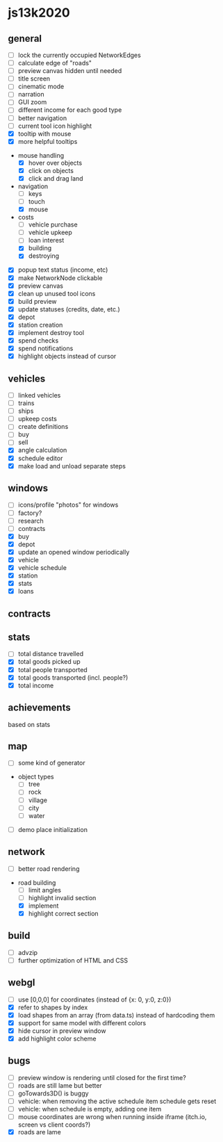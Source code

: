 # js13k2020

## general
- [ ] lock the currently occupied NetworkEdges
- [ ] calculate edge of "roads"
- [ ] preview canvas hidden until needed
- [ ] title screen
- [ ] cinematic mode
- [ ] narration
- [ ] GUI zoom
- [ ] different income for each good type
- [ ] better navigation
- [ ] current tool icon highlight
- [x] tooltip with mouse
- [x] more helpful tooltips
- mouse handling
  - [x] hover over objects
  - [x] click on objects
  - [x] click and drag land
- navigation
  - [ ] keys
  - [ ] touch
  - [x] mouse
- costs
  - [ ] vehicle purchase
  - [ ] vehicle upkeep
  - [ ] loan interest
  - [x] building
  - [x] destroying
- [x] popup text status (income, etc)
- [x] make NetworkNode clickable
- [x] preview canvas
- [x] clean up unused tool icons
- [x] build preview
- [x] update statuses (credits, date, etc.)
- [x] depot
- [x] station creation
- [x] implement destroy tool
- [x] spend checks
- [x] spend notifications
- [x] highlight objects instead of cursor

## vehicles
- [ ] linked vehicles
- [ ] trains
- [ ] ships
- [ ] upkeep costs
- [ ] create definitions
- [ ] buy
- [ ] sell
- [x] angle calculation
- [x] schedule editor
- [x] make load and unload separate steps

## windows
- [ ] icons/profile "photos" for windows
- [ ] factory?
- [ ] research
- [ ] contracts
- [x] buy
- [x] depot
- [x] update an opened window periodically
- [x] vehicle
- [x] vehicle schedule
- [x] station
- [x] stats
- [x] loans

## contracts

## stats
- [ ] total distance travelled
- [x] total goods picked up
- [x] total people transported
- [x] total goods transported (incl. people?)
- [x] total income

## achievements
based on stats

## map
- [ ] some kind of generator
- object types
  - [ ] tree
  - [ ] rock
  - [ ] village
  - [ ] city
  - [ ] water
- [ ] demo place initialization

## network
- [ ] better road rendering
- road building
  - [ ] limit angles
  - [ ] highlight invalid section
  - [x] implement
  - [x] highlight correct section

## build
- [ ] advzip
- [ ] further optimization of HTML and CSS

## webgl
- [ ] use [0,0,0] for coordinates (instead of {x: 0, y:0, z:0})
- [x] refer to shapes by index
- [x] load shapes from an array (from data.ts) instead of hardcoding them
- [x] support for same model with different colors
- [x] hide cursor in preview window
- [x] add highlight color scheme

## bugs
- [ ] preview window is rendering until closed for the first time?
- [ ] roads are still lame but better
- [ ] goTowards3D() is buggy
- [ ] vehicle: when removing the active schedule item schedule gets reset
- [ ] vehicle: when schedule is empty, adding one item
- [ ] mouse coordinates are wrong when running inside iframe (itch.io, screen vs client coords?)
- [x] roads are lame
